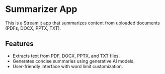 # Summarizer App

This is a Streamlit app that summarizes content from uploaded documents (PDFs, DOCX, PPTX, TXT).

## Features
- Extracts text from PDF, DOCX, PPTX, and TXT files.
- Generates concise summaries using generative AI models.
- User-friendly interface with word limit customization.
